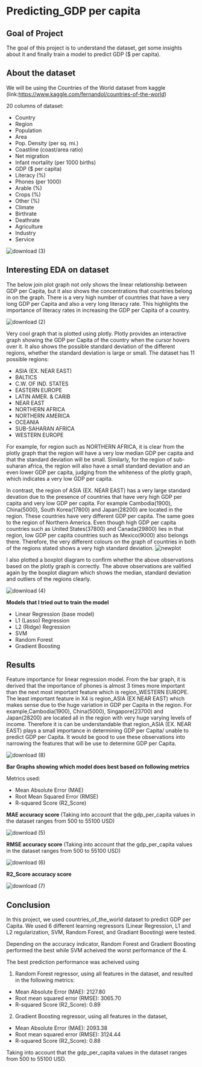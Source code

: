 # Predicting_GDP per capita

## **Goal of Project**

The goal of this project is to understand the dataset, get some insights about it and finally train a model to predict GDP ($ per capita).

## **About the dataset**

We will be using the Countries of the World dataset from kaggle (link:https://www.kaggle.com/fernandol/countries-of-the-world)

20 columns of dataset:
* Country
* Region
* Population
* Area
* Pop. Density (per sq. mi.)
* Coastline (coast/area ratio)
* Net migration
* Infant mortality (per 1000 births)	
* GDP ($ per capita)	
* Literacy (%)	
* Phones (per 1000)	
* Arable (%)	
* Crops (%)	
* Other (%)	
* Climate	
* Birthrate	
* Deathrate	
* Agriculture	
* Industry	
* Service

![download (3)](https://user-images.githubusercontent.com/42713212/89377966-7088d980-d725-11ea-9835-6dc79286aaa9.png)

## **Interesting EDA on dataset**

The below join plot graph not only shows the linear relationship between GDP per Capita, but it also shows the concentrations that countries belong in on the graph. There is a very high number of countries that have a very long GDP per Capita and also a very long literacy rate. This highlights the importance of literacy rates in increasing the GDP per Capita of a country.

![download (2)](https://user-images.githubusercontent.com/42713212/89377056-9f05b500-d723-11ea-854e-575ea9e40c8e.png)

Very cool graph that is plotted using plotly. Plotly provides an interactive graph showing the GDP per Capita of the country when the cursor hovers over it. It also shows the possible standard deviation of the different regions, whether the standard deviation is large or small. The dataset has 11 possible regions: 
- ASIA (EX. NEAR EAST)
- BALTICS
- C.W. OF IND. STATES
- EASTERN EUROPE
- LATIN AMER. & CARIB
- NEAR EAST
- NORTHERN AFRICA
- NORTHERN AMERICA
- OCEANIA
- SUB-SAHARAN AFRICA
- WESTERN EUROPE

For example, for region such as NORTHERN AFRICA, it is clear from the plotly graph that the region will have a very low median GDP per capita and that the standard deviation will be small. Similarly, for the region of sub-suharan africa, the region will also have a small standard deviation and an even lower GDP per capita, judging from the whiteness of the plotly graph, which indicates a very low GDP per capita. 

In contrast, the region of ASIA (EX. NEAR EAST) has a very large standard devation due to the presence of countries that have very high GDP per capita and very low GDP per capita. For example Cambodia(1900), China(5000), South Korea(17800) and Japan(28200) are located in the region. These countries have very different GDP per capita. The same goes to the region of Northern America. Even though high GDP per capita countries such as United States(37800) and Canada(29800) lies in that region, low GDP per capita countries such as Mexico(9000) also belongs there. Therefore, the very different colours on the graph of countries in both of the regions stated shows a very high standard deviation. 
![newplot](https://user-images.githubusercontent.com/42713212/89377910-564efb80-d725-11ea-9abb-441f6109d16f.png)

I also plotted a boxplot diagram to confirm whether the above observations based on the plotly graph is correctly. The above observations are valified again by the boxplot diagram which shows the median, standard deviation and outliers of the regions clearly.

![download (4)](https://user-images.githubusercontent.com/42713212/89397832-ebacb880-d742-11ea-8f5d-4a1b6bcac7bc.png)

**Models that I tried out to train the model**
- Linear Regression (base model)
- L1 (Lasso) Regression
- L2 (Ridge) Regression
- SVM
- Random Forest
- Gradient Boosting

## **Results**

Feature importance for linear regression model. From the bar graph, it is derived that the importance of phones is almost 3 times more important than the next most important feature which is region_WESTERN EUROPE. The least important feature in X4 is region_ASIA (EX NEAR EAST) which makes sense due to the huge variation in GDP per Capita in the region. For example,Cambodia(1900), China(5000), Singapore(23700) and Japan(28200) are located all in the region with very huge varying levels of income. Therefore it is can be understandable that region_ASIA (EX. NEAR EAST) plays a small importance in determining GDP per Capita/ unable to predict GDP per Capita. It would be good to use these observations into narrowing the features that will be use to determine GDP per Capita.

![download (8)](https://user-images.githubusercontent.com/42713212/89399454-1861cf80-d745-11ea-886e-abb5e41677b7.png)

**Bar Graphs showing which model does best based on following metrics**

Metrics used:

- Mean Absolute Error (MAE)
- Root Mean Squared Error (RMSE)
- R-squared Score (R2_Score)

**MAE accuracy score** (Taking into account that the gdp_per_capita values in the dataset ranges from 500 to 55100 USD)

![download (5)](https://user-images.githubusercontent.com/42713212/89399336-e7819a80-d744-11ea-9784-64c73bd0b3af.png)

**RMSE accuracy score** (Taking into account that the gdp_per_capita values in the dataset ranges from 500 to 55100 USD)

![download (6)](https://user-images.githubusercontent.com/42713212/89399334-e6506d80-d744-11ea-930e-2aca42f98dfb.png)

**R2_Score accuracy score** 

![download (7)](https://user-images.githubusercontent.com/42713212/89399329-e486aa00-d744-11ea-8133-1745e191481e.png)

## **Conclusion**

In this project, we used countries_of_the_world dataset to predict GDP per Capita. We used 6 different learning regressors (Linear Regression, L1 and L2 regularization, SVM, Random Forest, and Gradiant Boosting) were tested.

Depending on the accuracy indicator, Random Forest and Gradient Boosting performed the best while SVM acheived the worst performance of the 4.

The best prediction performance was acheived using 

1) Random Forest regressor, using all features in the dataset, and resulted in the following metrics:

* Mean Absolute Error (MAE): 2127.80
* Root mean squared error (RMSE): 3065.70
* R-squared Score (R2_Score): 0.89

2) Gradient Boosting regressor, using all features in the dataset,

* Mean Absolute Error (MAE): 2093.38
* Root mean squared error (RMSE): 3124.44
* R-squared Score (R2_Score): 0.88

Taking into account that the gdp_per_capita values in the dataset ranges from 500 to 55100 USD.




